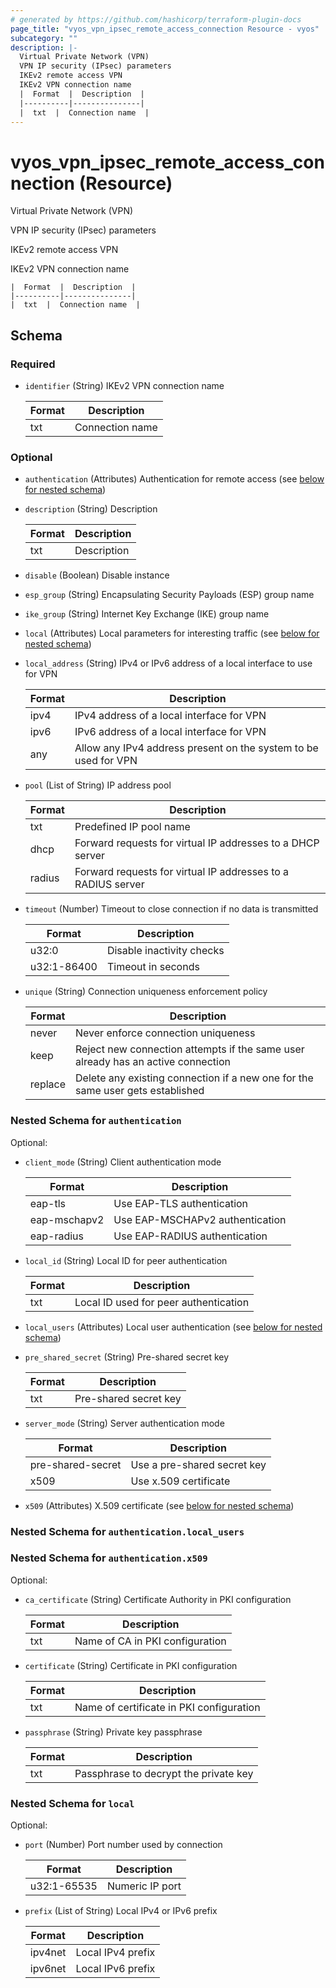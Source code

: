 ```yaml
---
# generated by https://github.com/hashicorp/terraform-plugin-docs
page_title: "vyos_vpn_ipsec_remote_access_connection Resource - vyos"
subcategory: ""
description: |-
  Virtual Private Network (VPN)
  VPN IP security (IPsec) parameters
  IKEv2 remote access VPN
  IKEv2 VPN connection name
  |  Format  |  Description  |
  |----------|---------------|
  |  txt  |  Connection name  |
---
```


# vyos_vpn_ipsec_remote_access_connection (Resource)

Virtual Private Network (VPN)

VPN IP security (IPsec) parameters

IKEv2 remote access VPN

IKEv2 VPN connection name

    |  Format  |  Description  |
    |----------|---------------|
    |  txt  |  Connection name  |



<!-- schema generated by tfplugindocs -->
## Schema

### Required

- `identifier` (String) IKEv2 VPN connection name

    |  Format  |  Description  |
    |----------|---------------|
    |  txt  |  Connection name  |

### Optional

- `authentication` (Attributes) Authentication for remote access (see [below for nested schema](#nestedatt--authentication))
- `description` (String) Description

    |  Format  |  Description  |
    |----------|---------------|
    |  txt  |  Description  |
- `disable` (Boolean) Disable instance
- `esp_group` (String) Encapsulating Security Payloads (ESP) group name
- `ike_group` (String) Internet Key Exchange (IKE) group name
- `local` (Attributes) Local parameters for interesting traffic (see [below for nested schema](#nestedatt--local))
- `local_address` (String) IPv4 or IPv6 address of a local interface to use for VPN

    |  Format  |  Description  |
    |----------|---------------|
    |  ipv4  |  IPv4 address of a local interface for VPN  |
    |  ipv6  |  IPv6 address of a local interface for VPN  |
    |  any  |  Allow any IPv4 address present on the system to be used for VPN  |
- `pool` (List of String) IP address pool

    |  Format  |  Description  |
    |----------|---------------|
    |  txt  |  Predefined IP pool name  |
    |  dhcp  |  Forward requests for virtual IP addresses to a DHCP server  |
    |  radius  |  Forward requests for virtual IP addresses to a RADIUS server  |
- `timeout` (Number) Timeout to close connection if no data is transmitted

    |  Format  |  Description  |
    |----------|---------------|
    |  u32:0  |  Disable inactivity checks  |
    |  u32:1-86400  |  Timeout in seconds  |
- `unique` (String) Connection uniqueness enforcement policy

    |  Format  |  Description  |
    |----------|---------------|
    |  never  |  Never enforce connection uniqueness  |
    |  keep  |  Reject new connection attempts if the same user already has an active connection  |
    |  replace  |  Delete any existing connection if a new one for the same user gets established  |

<a id="nestedatt--authentication"></a>
### Nested Schema for `authentication`

Optional:

- `client_mode` (String) Client authentication mode

    |  Format  |  Description  |
    |----------|---------------|
    |  eap-tls  |  Use EAP-TLS authentication  |
    |  eap-mschapv2  |  Use EAP-MSCHAPv2 authentication  |
    |  eap-radius  |  Use EAP-RADIUS authentication  |
- `local_id` (String) Local ID for peer authentication

    |  Format  |  Description  |
    |----------|---------------|
    |  txt  |  Local ID used for peer authentication  |
- `local_users` (Attributes) Local user authentication (see [below for nested schema](#nestedatt--authentication--local_users))
- `pre_shared_secret` (String) Pre-shared secret key

    |  Format  |  Description  |
    |----------|---------------|
    |  txt  |  Pre-shared secret key  |
- `server_mode` (String) Server authentication mode

    |  Format  |  Description  |
    |----------|---------------|
    |  pre-shared-secret  |  Use a pre-shared secret key  |
    |  x509  |  Use x.509 certificate  |
- `x509` (Attributes) X.509 certificate (see [below for nested schema](#nestedatt--authentication--x509))

<a id="nestedatt--authentication--local_users"></a>
### Nested Schema for `authentication.local_users`


<a id="nestedatt--authentication--x509"></a>
### Nested Schema for `authentication.x509`

Optional:

- `ca_certificate` (String) Certificate Authority in PKI configuration

    |  Format  |  Description  |
    |----------|---------------|
    |  txt  |  Name of CA in PKI configuration  |
- `certificate` (String) Certificate in PKI configuration

    |  Format  |  Description  |
    |----------|---------------|
    |  txt  |  Name of certificate in PKI configuration  |
- `passphrase` (String) Private key passphrase

    |  Format  |  Description  |
    |----------|---------------|
    |  txt  |  Passphrase to decrypt the private key  |



<a id="nestedatt--local"></a>
### Nested Schema for `local`

Optional:

- `port` (Number) Port number used by connection

    |  Format  |  Description  |
    |----------|---------------|
    |  u32:1-65535  |  Numeric IP port  |
- `prefix` (List of String) Local IPv4 or IPv6 prefix

    |  Format  |  Description  |
    |----------|---------------|
    |  ipv4net  |  Local IPv4 prefix  |
    |  ipv6net  |  Local IPv6 prefix  |
